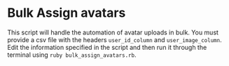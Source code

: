 
# Bulk Assign avatars

This script will handle the automation of avatar uploads in bulk. You must provide a csv file with the headers
`user_id_column` and `user_image_column`. Edit the information specified in the script and then run it through the terminal using `ruby bulk_assign_avatars.rb`. 
